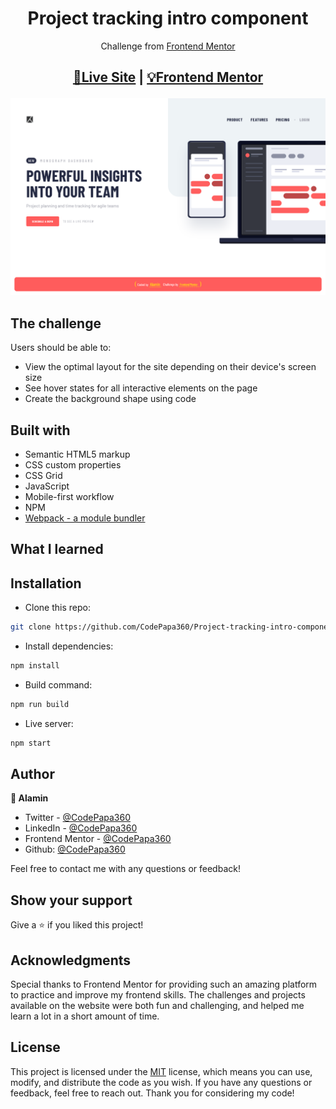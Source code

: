 <h1 align="center">Project tracking intro component</h1>
<div align="center">

Challenge from [Frontend Mentor](https://www.frontendmentor.io/profile/CodePapa360)

</div>

<h2 align="center">

[🚀Live Site](https://project-tracking-intro-component-codepapa360.netlify.app/)
|
[💡Frontend Mentor]()

</h2>

<p align="center">

</p>

<a align="center" href="https://project-tracking-intro-component-codepapa360.netlify.app/">

![Screenshot](./screenshots/Project-tracking-intro-component-screenshot-codepapa360.png)

</a>

## The challenge

Users should be able to:

- View the optimal layout for the site depending on their device's screen size
- See hover states for all interactive elements on the page
- Create the background shape using code

## Built with

- Semantic HTML5 markup
- CSS custom properties
- CSS Grid
- JavaScript
- Mobile-first workflow
- NPM
- [Webpack - a module bundler](https://webpack.js.org/)

## What I learned

## Installation

- Clone this repo:

```sh
git clone https://github.com/CodePapa360/Project-tracking-intro-component.git
```

- Install dependencies:

```sh
npm install
```

- Build command:

```sh
npm run build
```

- Live server:

```sh
npm start
```

## Author

<b>👤 Alamin</b>

- Twitter - [@CodePapa360](https://www.twitter.com/CodePapa360)
- LinkedIn - [@CodePapa360](https://www.linkedin.com/in/codepapa360)
- Frontend Mentor - [@CodePapa360](https://www.frontendmentor.io/profile/CodePapa360)
- Github: [@CodePapa360](https://github.com/codepapa360)

Feel free to contact me with any questions or feedback!

## Show your support

Give a ⭐️ if you liked this project!

## Acknowledgments

Special thanks to Frontend Mentor for providing such an amazing platform to practice and improve my frontend skills. The challenges and projects available on the website were both fun and challenging, and helped me learn a lot in a short amount of time.

## License

This project is licensed under the [MIT](https://github.com/CodePapa360/Project-tracking-intro-component/blob/main/LICENSE.md) license, which means you can use, modify, and distribute the code as you wish. If you have any questions or feedback, feel free to reach out. Thank you for considering my code!
